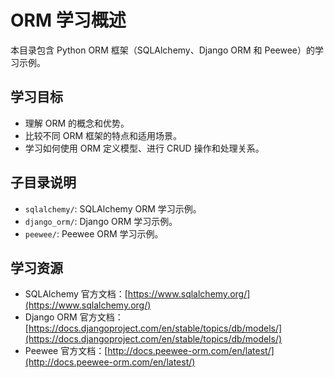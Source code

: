 # ORM 学习概述

本目录包含 Python ORM 框架（SQLAlchemy、Django ORM 和 Peewee）的学习示例。

## 学习目标

* 理解 ORM 的概念和优势。
* 比较不同 ORM 框架的特点和适用场景。
* 学习如何使用 ORM 定义模型、进行 CRUD 操作和处理关系。

## 子目录说明

* `sqlalchemy/`: SQLAlchemy ORM 学习示例。
* `django_orm/`: Django ORM 学习示例。
* `peewee/`: Peewee ORM 学习示例。

## 学习资源

* SQLAlchemy 官方文档：[https://www.sqlalchemy.org/](https://www.sqlalchemy.org/)
* Django ORM 官方文档：[https://docs.djangoproject.com/en/stable/topics/db/models/](https://docs.djangoproject.com/en/stable/topics/db/models/)
* Peewee 官方文档：[http://docs.peewee-orm.com/en/latest/](http://docs.peewee-orm.com/en/latest/)